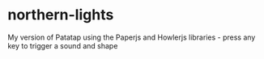 # northern-lights
My version of Patatap using the Paperjs and Howlerjs libraries - press any key to trigger a sound and shape
